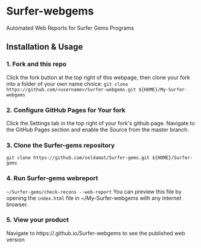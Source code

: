# Surfer-webgems
Automated Web Reports for Surfer Gems Programs

## Installation & Usage

### 1. Fork and this repo
Click the fork button at the top right of this webpage, then clone your fork into a folder of your own name choice:
`git clone https://github.com/<username>/Surfer-webgems.git ${HOME}/My-Surfer-webgems`
### 2. Configure GitHub Pages for Your fork
Click the Settings tab in the top right of your fork's github page. Navigate to the GitHub Pages section and enable the Source from the master branch.
### 3. Clone the Surfer-gems repository
`git clone https://github.com/seldamat/Surfer-gems.git ${HOME}/Surfer-gems`
### 4. Run Surfer-gems webreport
`~/Surfer-gems/check-recons --web-report`
You can preview this file by opening the `index.html` file in ~/My-Surfer-webgems with any internet browser.
### 5. View your product
Navigate to https://<username>.github.io/Surfer-webgems to see the published web version

